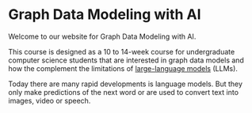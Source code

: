 # Graph Data Modeling with AI

Welcome to our website for Graph Data Modeling with AI.

This course is designed as a 10 to 14-week course for undergraduate
computer science students that are interested in graph data
models and how the complement the limitations of [large-language models](./glossary.md#large-langauge-models) (LLMs).

Today there are many rapid developments is language models.  But
they only make predictions of the next word or are used to
convert text into images, video or speech.  


